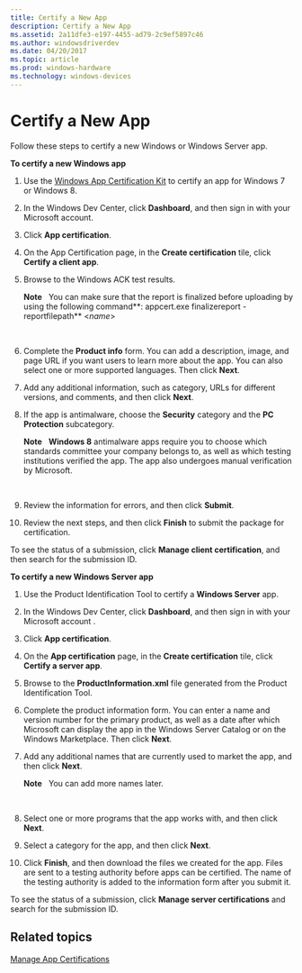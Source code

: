 ```yaml
---
title: Certify a New App
description: Certify a New App
ms.assetid: 2a11dfe3-e197-4455-ad79-2c9ef5897c46
ms.author: windowsdriverdev
ms.date: 04/20/2017
ms.topic: article
ms.prod: windows-hardware
ms.technology: windows-devices
---
```


# Certify a New App


Follow these steps to certify a new Windows or Windows Server app.

**To certify a new Windows app**

1.  Use the [Windows App Certification Kit](http://go.microsoft.com/fwlink/p/?LinkId=219252) to certify an app for Windows 7 or Windows 8.

2.  In the Windows Dev Center, click **Dashboard**, and then sign in with your Microsoft account.

3.  Click **App certification**.

4.  On the App Certification page, in the **Create certification** tile, click **Certify a client app**.

5.  Browse to the Windows ACK test results.

    **Note**  
    You can make sure that the report is finalized before uploading by using the following command**: appcert.exe finalizereport -reportfilepath** &lt;*name*&gt;

     

6.  Complete the **Product info** form. You can add a description, image, and page URL if you want users to learn more about the app. You can also select one or more supported languages. Then click **Next**.

7.  Add any additional information, such as category, URLs for different versions, and comments, and then click **Next**.

8.  If the app is antimalware, choose the **Security** category and the **PC Protection** subcategory.

    **Note**  
    **Windows 8** antimalware apps require you to choose which standards committee your company belongs to, as well as which testing institutions verified the app. The app also undergoes manual verification by Microsoft.

     

9.  Review the information for errors, and then click **Submit**.

10. Review the next steps, and then click **Finish** to submit the package for certification.

To see the status of a submission, click **Manage client certification**, and then search for the submission ID.

**To certify a new Windows Server app**

1.  Use the Product Identification Tool to certify a **Windows Server** app.

2.  In the Windows Dev Center, click **Dashboard**, and then sign in with your Microsoft account .

3.  Click **App certification**.

4.  On the **App certification** page, in the **Create certification** tile, click **Certify a server app**.

5.  Browse to the **ProductInformation.xml** file generated from the Product Identification Tool.

6.  Complete the product information form. You can enter a name and version number for the primary product, as well as a date after which Microsoft can display the app in the Windows Server Catalog or on the Windows Marketplace. Then click **Next**.

7.  Add any additional names that are currently used to market the app, and then click **Next**.

    **Note**  
    You can add more names later.

     

8.  Select one or more programs that the app works with, and then click **Next**.

9.  Select a category for the app, and then click **Next**.

10. Click **Finish**, and then download the files we created for the app. Files are sent to a testing authority before apps can be certified. The name of the testing authority is added to the information form after you submit it.

To see the status of a submission, click **Manage server certifications** and search for the submission ID.

## <span id="related_topics"></span>Related topics


[Manage App Certifications](https://msdn.microsoft.com/library/windows/hardware/br230791.aspx)

 

 






